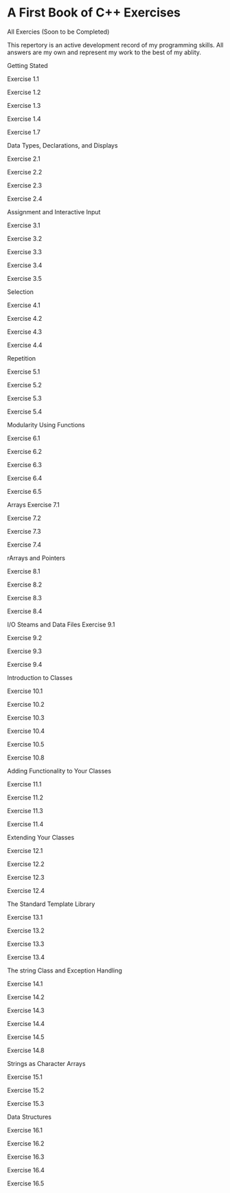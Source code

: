 # A First Book of C++ Exercises

All Exercies (Soon to be Completed) 

This repertory is an active development record of my programming skills. 
All answers are my own and represent my work to the best of my ablity.  

Getting Stated

Exercise 1.1

Exercise 1.2

Exercise 1.3

Exercise 1.4

Exercise 1.7

Data Types, Declarations, and Displays

Exercise 2.1

Exercise 2.2

Exercise 2.3

Exercise 2.4

Assignment and Interactive Input 

Exercise 3.1

Exercise 3.2

Exercise 3.3

Exercise 3.4

Exercise 3.5

Selection

Exercise 4.1

Exercise 4.2

Exercise 4.3

Exercise 4.4

Repetition

Exercise 5.1

Exercise 5.2

Exercise 5.3

Exercise 5.4

Modularity Using Functions

Exercise 6.1

Exercise 6.2

Exercise 6.3

Exercise 6.4

Exercise 6.5

Arrays
Exercise 7.1

Exercise 7.2

Exercise 7.3

Exercise 7.4

rArrays and Pointers

Exercise 8.1

Exercise 8.2

Exercise 8.3 

Exercise 8.4

I/O Steams and Data Files
Exercise 9.1

Exercise 9.2

Exercise 9.3

Exercise 9.4

Introduction to Classes

Exercise 10.1

Exercise 10.2

Exercise 10.3

Exercise 10.4

Exercise 10.5

Exercise 10.8

Adding Functionality to Your Classes

Exercise 11.1

Exercise 11.2

Exercise 11.3

Exercise 11.4

Extending Your Classes

Exercise 12.1

Exercise 12.2

Exercise 12.3

Exercise 12.4

The Standard Template Library

Exercise 13.1

Exercise 13.2

Exercise 13.3

Exercise 13.4

The string Class and Exception Handling

Exercise 14.1

Exercise 14.2

Exercise 14.3

Exercise 14.4

Exercise 14.5

Exercise 14.8

Strings as Character Arrays

Exercise 15.1

Exercise 15.2

Exercise 15.3

Data Structures

Exercise 16.1

Exercise 16.2

Exercise 16.3

Exercise 16.4

Exercise 16.5
